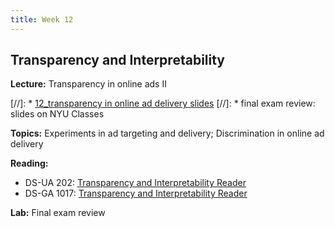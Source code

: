 ```yaml
---
title: Week 12
---
```


## Transparency and Interpretability

**Lecture:** Transparency in online ads II

[//]: * [12_transparency in online ad delivery slides](../../../assets/12_Transparency_Ads.pdf)
[//]: * final exam review: slides on NYU Classes

**Topics:** Experiments in ad targeting and delivery; Discrimination in online ad delivery

**Reading:**

* DS-UA 202: [Transparency and Interpretability Reader](./../../assets/transparency_reader_ua202_2022.pdf)
* DS-GA 1017: [Transparency and Interpretability Reader](../../../assets/transparency_reader.pdf)

**Lab:** Final exam review

